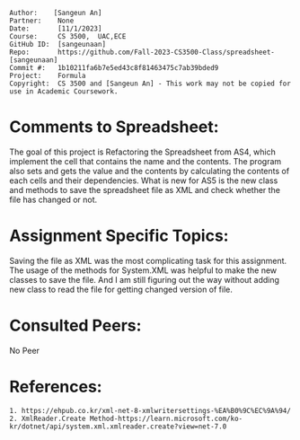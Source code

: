 ```
Author:    [Sangeun An]
Partner:    None
Date:       [11/1/2023]
Course:     CS 3500,  UAC,ECE
GitHub ID:  [sangeunaan]
Repo:       https://github.com/Fall-2023-CS3500-Class/spreadsheet-[sangeunaan]
Commit #:   1b10211fa6b7e5ed43c8f81463475c7ab39bded9
Project:    Formula
Copyright:  CS 3500 and [Sangeun An] - This work may not be copied for use in Academic Coursework.
```

# Comments to Spreadsheet:

The goal of this project is Refactoring the Spreadsheet from AS4, which implement the cell that contains the name and the contents.
The program also sets and gets the value and the contents by calculating the contents of each cells and their dependencies.
What is new for AS5 is the new class and methods to save the spreadsheet file as XML 
and check whether the file has changed or not. 

# Assignment Specific Topics:

Saving the file as XML was the most complicating task for this assignment.
The usage of the methods for System.XML was helpful to make the new classes to save the file.
And I am still figuring out the way without adding new class to read the file for getting changed version of file.

# Consulted Peers:

No Peer

# References:

    1. https://ehpub.co.kr/xml-net-8-xmlwritersettings-%EA%B0%9C%EC%9A%94/
    2. XmlReader.Create Method-https://learn.microsoft.com/ko-kr/dotnet/api/system.xml.xmlreader.create?view=net-7.0